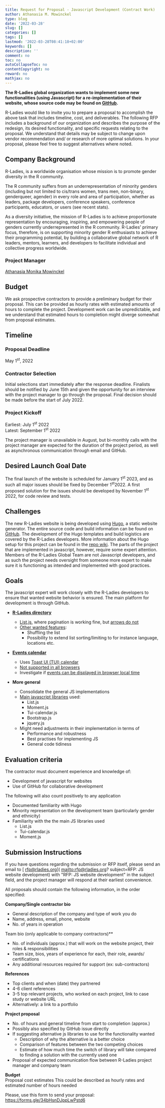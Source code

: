 ```yaml
---
title: Request for Proposal - Javascript Development (Contract Work)
author: Athanasia M. Mowinckel
type: blog
date: '2022-03-28'
slug: []
categories: []
tags: []
lastmod: '2022-03-28T08:41:18+02:00'
keywords: []
description: ''
comment: no
toc: no
autoCollapseToc: no
contentCopyright: no
reward: no
mathjax: no
---
```


**The R-Ladies global organization wants to implement some new functionalities (using Javascript) for a re-implementation of their  website, whose source code may be found on [GitHub](https://github.com/rladies/website).**

R-Ladies would like to invite you to prepare a proposal to accomplish the above task that includes timeline, cost, and deliverables.
The following RFP includes a background of our organization and describes the purpose of the redesign, its desired functionality, and specific requests relating to the proposal.
We understand that details may be subject to change upon vendor recommendation and/ or research of more optimal solutions.
In your proposal, please feel free to suggest alternatives where noted.

<!--more-->

## Company Background

R-Ladies, is a worldwide organisation whose mission is to promote gender diversity in the R community.

The R community suffers from an underrepresentation of minority genders (including but not limited to cis/trans women, trans men, non-binary, genderqueer, agender) in every role and area of participation, whether as leaders, package developers, conference speakers, conference participants, educators, or users (see recent stats).

As a diversity initiative, the mission of R-Ladies is to achieve proportionate representation by encouraging, inspiring, and empowering people of genders currently underrepresented in the R community.
R-Ladies' primary focus, therefore, is on supporting minority gender R enthusiasts to achieve their programming potential, by building a collaborative global network of R leaders, mentors, learners, and developers to facilitate individual and collective progress worldwide.

### Project Manager

[Athanasia Monika Mowinckel](https://drmowinckels.io/)

## Budget

We ask prospective contractors to provide a preliminary budget for their proposal.
This can be provided as hourly rates with estimated amounts of hours to complete the project.
Development work can be unpredictable, and we understand that estimated hours to completion might diverge somewhat from proposal estimates.

## Timeline

### Proposal Deadline

May 1<sup>st</sup>, 2022

### Contractor Selection

Initial selections start immediately after the response deadline.
Finalists should be notified by June 15th and given the opportunity for an interview with the project manager to go through the proposal.
Final decision should be made before the start of July 2022.

### Project Kickoff

Earliest: July 1<sup>st</sup> 2022  
Latest: September 1<sup>st</sup> 2022

The project manager is unavailable in August, but bi-monthly calls with the project manager are expected for the duration of the project period, as well as asynchronous communication through email and GitHub.

## Desired Launch Goal Date

The final launch of the website is scheduled for January 1<sup>st</sup> 2023, and as such all major issues should be fixed by December 1<sup>st</sup>2022\.
A first proposed solution for the issues should be developed by November 1<sup>st</sup> 2022, for code review and tests.

## Challenges

The new R-Ladies website is being developed using [Hugo](https://gohugo.io/), a static website generator.
The entire source code and build information can be found on [GitHub](https://github.com/rladies/website).
The development of the Hugo templates and build logistics are covered by the R-Ladies developers.
More information about the Hugo setup for this project can be found in the [repo wiki](https://github.com/rladies/website/wiki).
The parts of the project that are implemented in javascript, however, require some expert attention.
Members of the R-Ladies Global Team are not Javascript developers, and as such the project needs oversight from someone more expert to make sure it is functioning as intended and implemented with good practices.

## Goals

The javascript expert will work closely with the R-Ladies developers to ensure that wanted website behavior is ensured.
The main platform for development is through GitHub.

- **[R-Ladies directory](https://pensive-babbage-969fad.netlify.app/directory/)**
  
  - [List.js](https://listjs.com/), where pagination is working fine, but [arrows do not](https://github.com/rladies/website/issues/88)
  - [Other wanted features](https://github.com/rladies/website/issues/83):
    - Shuffling the list
    - Possibility to extend list sorting/limiting to for instance language, locations etc.

- **[Events calendar](https://pensive-babbage-969fad.netlify.app/activities/events/)**
  
  - Uses [Toast UI (TUI) calendar](https://ui.toast.com/tui-calendar)
  - [Not supported in all browsers](https://github.com/rladies/website/issues/90)
  - Investigate if [events can be displayed in browser local time](https://github.com/rladies/website/issues/86)

- **More general**
  
  - Consolidate the general JS implementations
  - [Main javascript libraries](https://github.com/rladies/website/tree/master/themes/hugo-rladies/static/js) used:
    - List.js
    - Moment.js
    - Tui-calendar.js
    - Bootstrap.js
    - jquery.js
  - Might need adjustments in their implementation in terms of
    - Performance and robustness
    - Best practises for implementing JS
    - General code tidiness

## Evaluation criteria

The contractor must document experience and knowledge of:

- Development of javascript for websites
- Use of GitHub for collaborative development

The following will also count positively to any application

- Documented familiarity with Hugo
- Minority representation on the development team   (particularly gender and ethnicity)
- Familiarity with the the main JS libraries used
  - List.js
  - Tui-calendar.js
  - Moment.js

## Submission Instructions

If you have questions regarding the submission or RFP itself, please send an email to [ [rfp@rladies.org](mailto:rfp@rladies.org)]( <mailto:rfp@rladies.org>?
subject=RFP: JS website development) with "RFP: JS website development" in the subject field, and the project manager will respond at their earliest convenience.

All proposals should contain the following information, in the order specified:

**Company/Single contractor bio**

- General description of the company and type of work you do
- Name, address, email, phone, website
- No. of years in operation

Team bio (only applicable to company contractors)\*\*

- No. of individuals (approx.) that will work on the website project, their roles \& responsibilities
- Team size, bios, years of experience for each, their role, awards/ certifications
- Any additional resources required for support (ex: sub-contractors)

**References**

- Top clients and when (date) they partnered
- 4-6 client references
- 3-5 top relevant projects, who worked on each project, link to case study or website URL
- Alternatively: a link to a portfolio

**Project proposal**

- No. of hours and general timeline from start to completion (approx.)
- Possibly also specified by GitHub issue directly
- If suggesting alternative js libraries to use for the functionality wanted
  - Description of why the alternative is a better choice
  - Comparison of features between the two competing choices
  - Estimate of how much time the switch of library will take compared to finding a solution with the currently used one
- Proposal of expected communication flow between R-Ladies project manager and company team

**Budget**  
Proposal cost estimates This could be described as hourly rates and estimated number of hours needed

Please, use this form to send your proposal: <https://forms.gle/34bHsnDJppLwPstd6>



